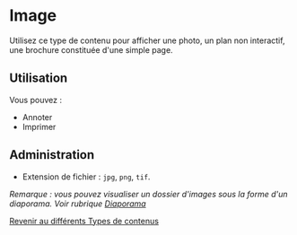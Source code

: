 ﻿# Image

Utilisez ce type de contenu pour afficher une photo, un plan non interactif, une brochure constituée d'une simple page.

## Utilisation

Vous pouvez :

- Annoter
- Imprimer

## Administration

- Extension de fichier : `jpg`, `png`, `tif`.

*Remarque : vous pouvez visualiser un dossier d'images sous la forme d'un diaporama. Voir rubrique [Diaporama](slideshow.html)*

[Revenir au différents Types de contenus](content_types.html)